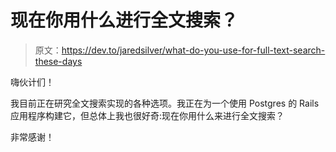 # 现在你用什么进行全文搜索？

> 原文：<https://dev.to/jaredsilver/what-do-you-use-for-full-text-search-these-days>

嗨伙计们！

我目前正在研究全文搜索实现的各种选项。我正在为一个使用 Postgres 的 Rails 应用程序构建它，但总体上我也很好奇:现在你用什么来进行全文搜索？

非常感谢！